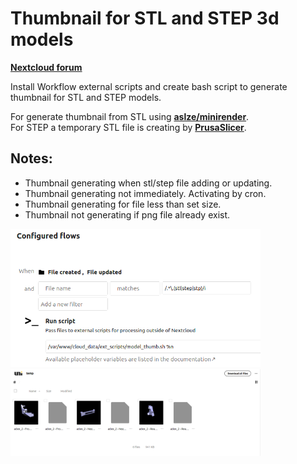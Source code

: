 # Thumbnail for STL and STEP 3d models 

**[Nextcloud forum](https://help.nextcloud.com/t/thumbnail-for-stl-and-step-files/158115)**

Install Workflow external scripts and create bash script to generate thumbnail for STL and STEP models.

For generate thumbnail from STL using **[aslze/minirender](https://github.com/aslze/minirender)**.  
For STEP a temporary STL file is creating by **[PrusaSlicer](https://github.com/prusa3d/PrusaSlicer)**.

## Notes:
- Thumbnail generating when stl/step file adding or updating.
- Thumbnail generating not immediately. Activating by cron.
- Thumbnail generating for file less than set size.
- Thumbnail not generating if png file already exist.

<img src="https://github.com/demonlibra/nextcloud/blob/main/3dmodel_thumb/model_thumb_config.png" width="400"> <img src="https://github.com/demonlibra/nextcloud/blob/main/3dmodel_thumb/model_thumb_demo.png" width="400">